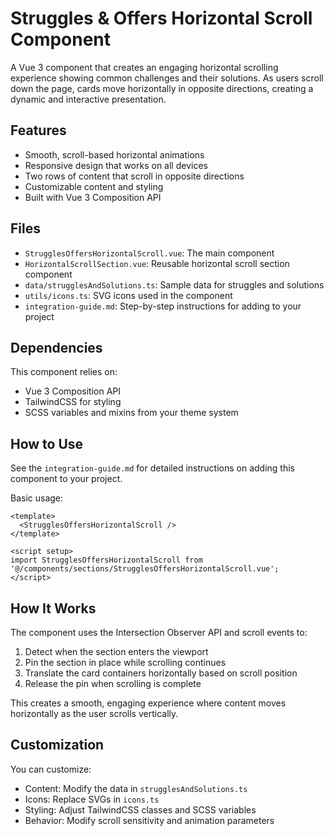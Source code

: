 # Struggles & Offers Horizontal Scroll Component

A Vue 3 component that creates an engaging horizontal scrolling experience showing common challenges and their solutions. As users scroll down the page, cards move horizontally in opposite directions, creating a dynamic and interactive presentation.

## Features

- Smooth, scroll-based horizontal animations
- Responsive design that works on all devices
- Two rows of content that scroll in opposite directions
- Customizable content and styling
- Built with Vue 3 Composition API

## Files

- `StrugglesOffersHorizontalScroll.vue`: The main component
- `HorizontalScrollSection.vue`: Reusable horizontal scroll section component
- `data/strugglesAndSolutions.ts`: Sample data for struggles and solutions
- `utils/icons.ts`: SVG icons used in the component
- `integration-guide.md`: Step-by-step instructions for adding to your project

## Dependencies

This component relies on:
- Vue 3 Composition API
- TailwindCSS for styling
- SCSS variables and mixins from your theme system

## How to Use

See the `integration-guide.md` for detailed instructions on adding this component to your project.

Basic usage:

```vue
<template>
  <StrugglesOffersHorizontalScroll />
</template>

<script setup>
import StrugglesOffersHorizontalScroll from '@/components/sections/StrugglesOffersHorizontalScroll.vue';
</script>
```

## How It Works

The component uses the Intersection Observer API and scroll events to:
1. Detect when the section enters the viewport
2. Pin the section in place while scrolling continues
3. Translate the card containers horizontally based on scroll position
4. Release the pin when scrolling is complete

This creates a smooth, engaging experience where content moves horizontally as the user scrolls vertically.

## Customization

You can customize:
- Content: Modify the data in `strugglesAndSolutions.ts`
- Icons: Replace SVGs in `icons.ts`
- Styling: Adjust TailwindCSS classes and SCSS variables
- Behavior: Modify scroll sensitivity and animation parameters